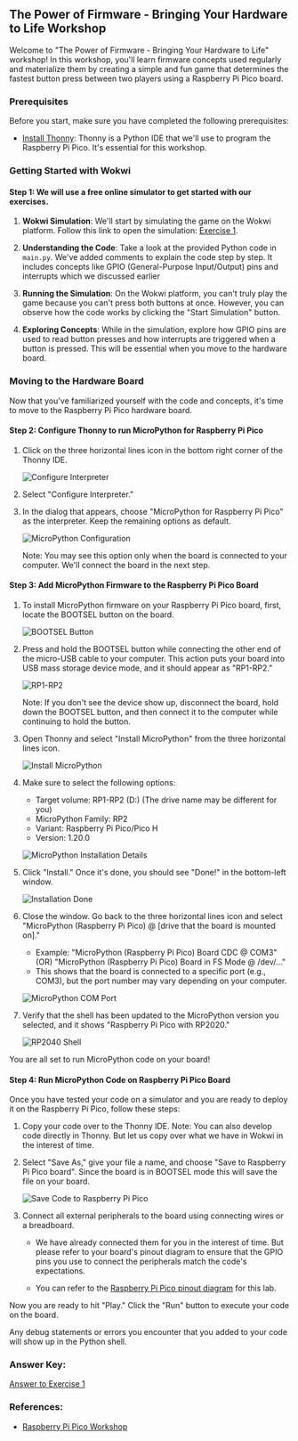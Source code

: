 ## The Power of Firmware - Bringing Your Hardware to Life Workshop

Welcome to "The Power of Firmware - Bringing Your Hardware to Life" workshop! In this workshop, you'll learn firmware concepts used regularly and materialize them by creating a simple and fun game that determines the fastest button press between two players using a Raspberry Pi Pico board.

### Prerequisites

Before you start, make sure you have completed the following prerequisites:

- [Install Thonny](https://github.com/GHCFW/WorkshopExercise23/blob/main/Prerequisite.md): Thonny is a Python IDE that we'll use to program the Raspberry Pi Pico. It's essential for this workshop.

### Getting Started with Wokwi

#### Step 1:  We will use a free online simulator to get started with our exercises. 

1. **Wokwi Simulation**: We'll start by simulating the game on the Wokwi platform. Follow this link to open the simulation: [Exercise 1](https://wokwi.com/projects/375503927564689409).

2. **Understanding the Code**: Take a look at the provided Python code in `main.py`. We've added comments to explain the code step by step. It includes concepts like GPIO (General-Purpose Input/Output) pins and interrupts which we discussed earlier

3. **Running the Simulation**: On the Wokwi platform, you can't truly play the game because you can't press both buttons at once. However, you can observe how the code works by clicking the "Start Simulation" button.

4. **Exploring Concepts**: While in the simulation, explore how GPIO pins are used to read button presses and how interrupts are triggered when a button is pressed. This will be essential when you move to the hardware board.

### Moving to the Hardware Board

Now that you've familiarized yourself with the code and concepts, it's time to move to the Raspberry Pi Pico hardware board.

#### Step 2: Configure Thonny to run MicroPython for Raspberry Pi Pico

1. Click on the three horizontal lines icon in the bottom right corner of the Thonny IDE.

   ![Configure Interpreter](https://github.com/GHCFW/WorkshopExercise23/blob/main/images/Thonny_Configure_Interpreter.png)

2. Select "Configure Interpreter."

3. In the dialog that appears, choose "MicroPython for Raspberry Pi Pico" as the interpreter. Keep the remaining options as default.

   ![MicroPython Configuration](https://github.com/GHCFW/WorkshopExercise23/blob/main/images/Thonny_MicroPython.jpg)

   Note: You may see this option only when the board is connected to your computer. We'll connect the board in the next step.

#### Step 3: Add MicroPython Firmware to the Raspberry Pi Pico Board

1. To install MicroPython firmware on your Raspberry Pi Pico board, first, locate the BOOTSEL button on the board.

   ![BOOTSEL Button](https://github.com/GHCFW/WorkshopExercise23/blob/main/images/BOOTSEL.jpg)

2. Press and hold the BOOTSEL button while connecting the other end of the micro-USB cable to your computer. This action puts your board into USB mass storage device mode, and it should appear as "RP1-RP2."

   ![RP1-RP2](https://github.com/GHCFW/WorkshopExercise23/blob/main/images/RP1_RP2.jpg)

   Note: If you don't see the device show up, disconnect the board, hold down the BOOTSEL button, and then connect it to the computer while continuing to hold the button.

3. Open Thonny and select "Install MicroPython" from the three horizontal lines icon.

   ![Install MicroPython](https://github.com/GHCFW/WorkshopExercise23/blob/main/images/Install_MicroPython.jpg)

4. Make sure to select the following options:
   - Target volume: RP1-RP2 (D:) (The drive name may be different for you)
   - MicroPython Family: RP2
   - Variant: Raspberry Pi Pico/Pico H
   - Version: 1.20.0

   ![MicroPython Installation Details](https://github.com/GHCFW/WorkshopExercise23/blob/main/images/Install_MicroPython_Details.jpg)

5. Click "Install." Once it's done, you should see "Done!" in the bottom-left window.

   ![Installation Done](https://github.com/GHCFW/WorkshopExercise23/blob/main/images/MicroPython_Install_Done.jpg)

6. Close the window. Go back to the three horizontal lines icon and select "MicroPython (Raspberry Pi Pico) @ [drive that the board is mounted on]."

   - Example: "MicroPython (Raspberry Pi Pico) Board CDC @ COM3" (OR) "MicroPython (Raspberry Pi Pico) Board in FS Mode @ /dev/..."
   - This shows that the board is connected to a specific port (e.g., COM3), but the port number may vary depending on your computer.

   ![MicroPython COM Port](https://github.com/GHCFW/WorkshopExercise23/blob/main/images/MicroPython_COM.jpg)

7. Verify that the shell has been updated to the MicroPython version you selected, and it shows "Raspberry Pi Pico with RP2020."

   ![RP2040 Shell](https://github.com/GHCFW/WorkshopExercise23/blob/main/images/rp2040_shell.jpg)

You are all set to run MicroPython code on your board!

#### Step 4: Run MicroPython Code on Raspberry Pi Pico Board

Once you have tested your code on a simulator and you are ready to deploy it on the Raspberry Pi Pico, follow these steps:

1. Copy your code over to the Thonny IDE. Note: You can also develop code directly in Thonny. But let us copy over what we have in Wokwi in the interest of time. 

2. Select "Save As," give your file a name, and choose "Save to Raspberry Pi Pico board". Since the board is in BOOTSEL mode this will save the file on your board.

   ![Save Code to Raspberry Pi Pico](https://github.com/GHCFW/WorkshopExercise23/blob/main/images/save_code_on_rp.jpg)

3. Connect all external peripherals to the board using connecting wires or a breadboard.

   - We have already connected them for you in the interest of time. But please refer to your board's pinout diagram to ensure that the GPIO pins you use to connect the peripherals match the code's expectations.

   - You can refer to the [Raspberry Pi Pico pinout diagram](https://datasheets.raspberrypi.com/pico/Pico-R3-A4-Pinout.pdf?_gl=1*1ish86u*_ga*MTc0NDY1MTcyMC4xNjk0MDQ3NTcw*_ga_22FD70LWDS*MTY5NDA1MTUwNC4yLjAuMTY5NDA1MTUwNS4wLjAuMA..) for this lab.

Now you are ready to hit "Play." Click the "Run" button to execute your code on the board.

Any debug statements or errors you encounter that you added to your code will show up in the Python shell.

### Answer Key:
[Answer to Exercise 1](https://wokwi.com/projects/375475932290396161)

### References:
- [Raspberry Pi Pico Workshop](https://projects.raspberrypi.org/en/projects/getting-started-with-the-pico/2)

